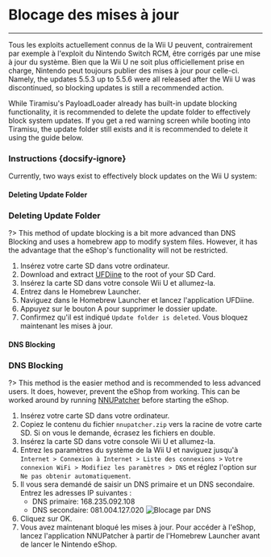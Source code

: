 # Blocage des mises à jour
---
Tous les exploits actuellement connus de la Wii U peuvent, contrairement par exemple à l'exploit du Nintendo Switch RCM, être corrigés par une mise à jour du système. Bien que la Wii U ne soit plus officiellement prise en charge, Nintendo peut toujours publier des mises à jour pour celle-ci. Namely, the updates 5.5.3 up to 5.5.6 were all released after the Wii U was discontinued, so blocking updates is still a recommended action.

While Tiramisu's PayloadLoader already has built-in update blocking functionality, it is recommended to delete the update folder to effectively block system updates. If you get a red warning screen while booting into Tiramisu, the update folder still exists and it is recommended to delete it using the guide below.

### Instructions {docsify-ignore}

Currently, two ways exist to effectively block updates on the Wii U system:
<!-- tabs:start -->

#### **Deleting Update Folder**

### Deleting Update Folder

?> This method of update blocking is a bit more advanced than DNS Blocking and uses a homebrew app to modify system files. However, it has the advantage that the eShop's functionality will not be restricted.
1. Insérez votre carte SD dans votre ordinateur.
1. Download and extract [UFDiine](https://github.com/GaryOderNichts/UFDiine/releases/tag/v1.1) to the root of your SD Card.
1. Insérez la carte SD dans votre console Wii U et allumez-la.
1. Entrez dans le Homebrew Launcher.
1. Naviguez dans le Homebrew Launcher et lancez l'application UFDiine.
1. Appuyez sur le bouton A pour supprimer le dossier update.
1. Confirmez qu'il est indiqué `Update folder is deleted`. Vous bloquez maintenant les mises à jour.

#### **DNS Blocking**

### DNS Blocking

?> This method is the easier method and is recommended to less advanced users. It does, however, prevent the eShop from working. This can be worked around by running [NNUPatcher](https://wiiubru.com/appstore/zips/nnupatcher.zip) before starting the eShop.
1. Insérez votre carte SD dans votre ordinateur.
1. Copiez le contenu du fichier `nnupatcher.zip` vers la racine de votre carte SD. Si on vous le demande, écrasez les fichiers en double.
1. Insérez la carte SD dans votre console Wii U et allumez-la.
1. Entrez les paramètres du système de la Wii U et naviguez jusqu'à `Internet > Connexion à Internet > Liste des connexions >` `Votre connexion WiFi > Modifiez les paramètres > DNS` et réglez l'option sur `Ne pas obtenir automatiquement`.
1. Il vous sera demandé de saisir un DNS primaire et un DNS secondaire. Entrez les adresses IP suivantes :
    - DNS primaire: 168.235.092.108
    - DNS secondaire: 081.004.127.020 <img src="docs/assets/img/DNS.png" alt="Blocage par DNS" />
1. Cliquez sur OK.
1. Vous avez maintenant bloqué les mises à jour. Pour accéder à l'eShop, lancez l'application NNUPatcher à partir de l'Homebrew Launcher avant de lancer le Nintendo eShop.

<!-- tabs:end -->
